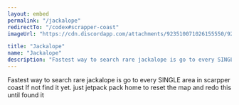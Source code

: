 ```yaml
---
layout: embed
permalink: "/jackalope"
redirectTo: "/codex#scrapper-coast"
imageUrl: "https://cdn.discordapp.com/attachments/923510071026155550/925701450565287946/1640773608420.png"

title: "Jackalope"
name: "Jackalope"
description: "Fastest way to search rare jackalope is go to every SINGLE area in scarpper coast\nIf not find it yet. just jetpack pack home to reset the map and redo this until found it"
---
```

Fastest way to search rare jackalope is go to every SINGLE area in scarpper coast
If not find it yet. just jetpack pack home to reset the map and redo this until found it
